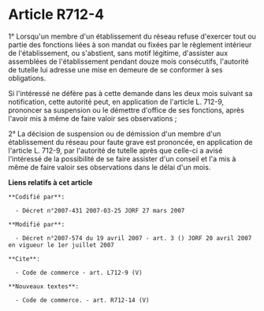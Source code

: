 # Article R712-4

1° Lorsqu'un membre d'un établissement du réseau refuse d'exercer tout ou partie des fonctions liées à son mandat ou fixées
par le règlement intérieur de l'établissement, ou s'abstient, sans motif légitime, d'assister aux assemblées de
l'établissement pendant douze mois consécutifs, l'autorité de tutelle lui adresse une mise en demeure de se conformer à ses
obligations. 

Si l'intéressé ne défère pas à cette demande dans les deux mois suivant sa notification, cette autorité peut, en application
de l'article L. 712-9, prononcer sa suspension ou le démettre d'office de ses fonctions, après l'avoir mis à même de faire
valoir ses observations ; 

2° La décision de suspension ou de démission d'un membre d'un établissement du réseau pour faute grave est prononcée, en
application de l'article L. 712-9, par l'autorité de tutelle après que celle-ci a avisé l'intéressé de la possibilité de se
faire assister d'un conseil et l'a mis à même de faire valoir ses observations dans le délai d'un mois.

**Liens relatifs à cet article**

	**Codifié par**:

	  - Décret n°2007-431 2007-03-25 JORF 27 mars 2007

	**Modifié par**:

	  - Décret n°2007-574 du 19 avril 2007 - art. 3 () JORF 20 avril 2007 en vigueur le 1er juillet 2007

	**Cite**:

	  - Code de commerce - art. L712-9 (V)

	**Nouveaux textes**:

	  - Code de commerce. - art. R712-14 (V)
